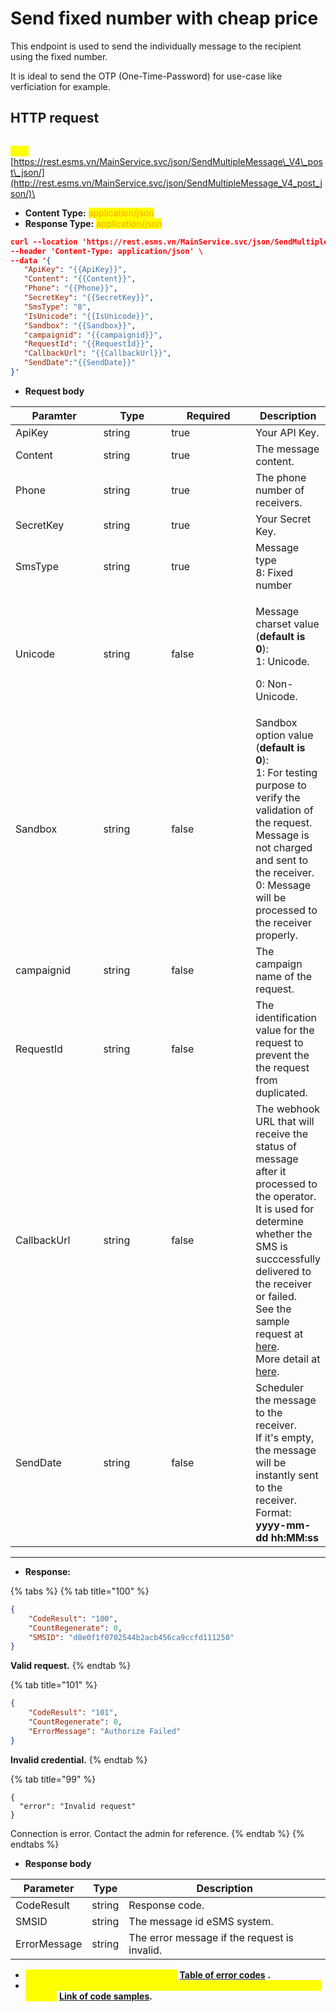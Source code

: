 # Send fixed number with cheap price

This endpoint is used to send the individually message to the recipient using the fixed number.

It is ideal to send the OTP (One-Time-Password) for use-case like verficiation for example.

## HTTP request

\
<mark style="color:yellow;">**`POST`**</mark> [https://rest.esms.vn/MainService.svc/json/SendMultipleMessage\_V4\_post\_json/](http://rest.esms.vn/MainService.svc/json/SendMultipleMessage_V4_post_json/)\


* **Content Type:** <mark style="color:orange;">application/json</mark>
* **Response Type:** <mark style="color:orange;">application/json</mark>

```json
curl --location 'https://rest.esms.vn/MainService.svc/json/SendMultipleMessage_V4_post_json/' \
--header 'Content-Type: application/json' \
--data '{
   "ApiKey": "{{ApiKey}}",
   "Content": "{{Content}}",
   "Phone": "{{Phone}}",
   "SecretKey": "{{SecretKey}}",
   "SmsType": "8",
   "IsUnicode": "{{IsUnicode}}",
   "Sandbox": "{{Sandbox}}",
   "campaignid": "{{campaignid}}",
   "RequestId": "{{RequestId}}",
   "CallbackUrl": "{{CallbackUrl}}",
   "SendDate":"{{SendDate}}"
}'
```

* **Request body**

<table><thead><tr><th width="145">Paramter</th><th width="121">Type</th><th width="147" data-type="checkbox">Required</th><th>Description</th></tr></thead><tbody><tr><td>ApiKey</td><td>string</td><td>true</td><td>Your API Key.</td></tr><tr><td>Content</td><td>string</td><td>true</td><td>The message content.</td></tr><tr><td>Phone</td><td>string</td><td>true</td><td>The phone number of receivers.</td></tr><tr><td>SecretKey</td><td>string</td><td>true</td><td>Your Secret Key.</td></tr><tr><td>SmsType</td><td>string</td><td>true</td><td>Message type<br>8: Fixed number</td></tr><tr><td>Unicode</td><td>string</td><td>false</td><td><p>Message charset value (<strong>default is 0</strong>):<br>1: Unicode.</p><p>0: Non-Unicode.</p></td></tr><tr><td>Sandbox</td><td>string</td><td>false</td><td>Sandbox option value (<strong>default is 0</strong>):<br>1: For testing purpose to verify the validation of the request. Message is not charged and sent to the receiver.<br>0: Message will be processed to the receiver properly.</td></tr><tr><td>campaignid</td><td>string</td><td>false</td><td>The campaign name of the request.</td></tr><tr><td>RequestId</td><td>string</td><td>false</td><td>The identification value for the request to prevent the the request from duplicated.</td></tr><tr><td>CallbackUrl</td><td>string</td><td>false</td><td>The webhook URL that will receive the status of message after it processed to the operator. It is used for determine whether the SMS is succcessfully delivered to the receiver or failed.<br>See the sample request at <a href="https://samplefordevelopers.esms.vn/#20f85e1f-3d9e-4ff4-bc4f-8d9c9edbc88a">here</a>.<br>More detail at <a href="../callback-url.md">here</a>.</td></tr><tr><td>SendDate</td><td>string</td><td>false</td><td>Scheduler the message to the receiver.<br>If it's empty, the message will be instantly sent to the receiver.<br>Format: <strong>yyyy-mm-dd hh:MM:ss</strong></td></tr></tbody></table>

***

* **Response:**

{% tabs %}
{% tab title="100" %}
```json
{
    "CodeResult": "100",
    "CountRegenerate": 0,
    "SMSID": "d8e0f1f0702544b2acb456ca9ccfd111250"
}
```

**Valid request.**
{% endtab %}

{% tab title="101" %}
```json
{
    "CodeResult": "101",
    "CountRegenerate": 0,
    "ErrorMessage": "Authorize Failed"
}
```

**Invalid credential.**
{% endtab %}

{% tab title="99" %}
```
{
  "error": "Invalid request"
}
```

Connection is error. Contact the admin for reference.
{% endtab %}
{% endtabs %}

* **Response body**

| Parameter    | Type   | Description                                  |
| ------------ | ------ | -------------------------------------------- |
| CodeResult   | string | Response code.                               |
| SMSID        | string | The message id eSMS system.                  |
| ErrorMessage | string | The error message if the request is invalid. |

* _<mark style="color:yellow;">**The detail of error code can refer at**</mark>_ [**Table of error codes**](../table-of-error-codes.md) **.**
* _<mark style="color:yellow;">**Get the  sample of code for programing languagues to use in Postman refer at**</mark>_ [**Link  of code samples**](https://samplefordevelopers.esms.vn/#850974b9-12cf-46f5-946c-e8e15aa3585b)**.**

